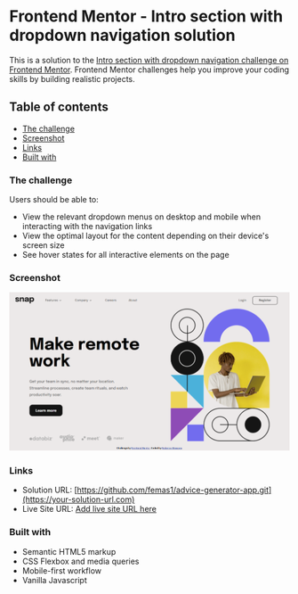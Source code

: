 # Frontend Mentor - Intro section with dropdown navigation solution

This is a solution to the [Intro section with dropdown navigation challenge on Frontend Mentor](https://www.frontendmentor.io/challenges/intro-section-with-dropdown-navigation-ryaPetHE5). Frontend Mentor challenges help you improve your coding skills by building realistic projects. 

## Table of contents

  - [The challenge](#the-challenge)
  - [Screenshot](#screenshot)
  - [Links](#links)
  - [Built with](#built-with)

### The challenge

Users should be able to:

- View the relevant dropdown menus on desktop and mobile when interacting with the navigation links
- View the optimal layout for the content depending on their device's screen size
- See hover states for all interactive elements on the page

### Screenshot

![](./images/screenshot.png)

### Links

- Solution URL: [https://github.com/femas1/advice-generator-app.git](https://your-solution-url.com)
- Live Site URL: [Add live site URL here](https://deluxe-rabanadas-d8c4a3.netlify.app/)

### Built with

- Semantic HTML5 markup
- CSS Flexbox and media queries
- Mobile-first workflow
- Vanilla Javascript
